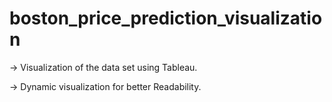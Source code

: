 # boston_price_prediction_visualization

-> Visualization of the data set using Tableau.

-> Dynamic visualization for better Readability.
